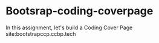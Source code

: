 # Bootsrap-coding-coverpage
In this assignment, let's build a Coding Cover Page 
site:bootstrapccp.ccbp.tech
